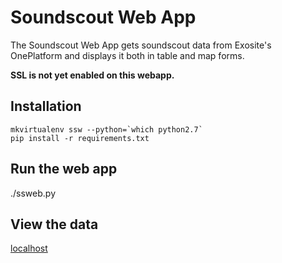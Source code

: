 # Soundscout Web App
The Soundscout Web App gets soundscout data from Exosite's OnePlatform and displays it both in table and map forms.

__SSL is not yet enabled on this webapp.__

## Installation

```
mkvirtualenv ssw --python=`which python2.7`
pip install -r requirements.txt
```
## Run the web app
./ssweb.py

## View the data
[localhost](https://127.0.0.1:5000)
